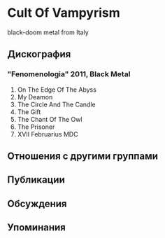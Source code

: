 # Cult Of Vampyrism

black-doom metal from Italy

## Дискография

### "Fenomenologia" 2011, Black Metal

01. On The Edge Of The Abyss
02. My Deamon
03. The Circle And The Candle
04. The Gift
05. The Chant Of The Owl
06. The Prisoner
07. XVII Februarius MDC


## Отношения с другими группами


## Публикации


## Обсуждения


## Упоминания

